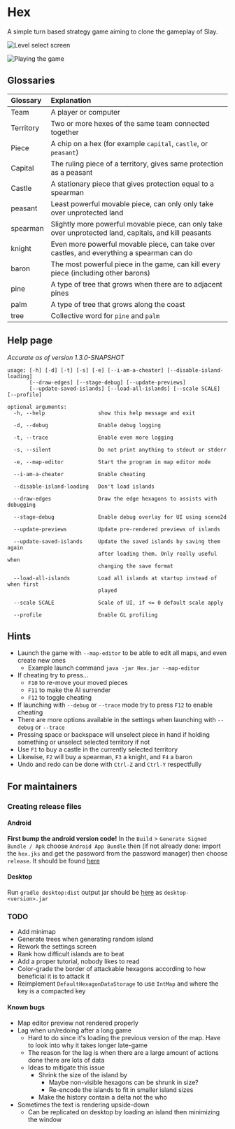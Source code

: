 # Hex

A simple turn based strategy game aiming to clone the gameplay of Slay.

![Level select screen](./images/levelselect.png)

![Playing the game](./images/placing-unit.png)

## Glossaries

| Glossary  | Explanation                                                                                            |
|:----------|:-------------------------------------------------------------------------------------------------------|
| Team      | A player or computer                                                                                   |
| Territory | Two or more hexes of the same team connected together                                                  |
| Piece     | A chip on a hex (for example `capital`, `castle`, or `peasant`)                                        |
| Capital   | The ruling piece of a territory, gives same protection as a peasant                                    |
| Castle    | A stationary piece that gives protection equal to a spearman                                           |
| peasant   | Least powerful movable piece, can only only take over unprotected land                                 |
| spearman  | Slightly more powerful movable piece, can only take over unprotected land, capitals, and kill peasants |
| knight    | Even more powerful movable piece, can take over castles, and everything a spearman can do              |
| baron     | The most powerful piece in the game, can kill every piece (including other barons)                     |
| pine      | A type of tree that grows when there are to adjacent pines                                             |
| palm      | A type of tree that grows along the coast                                                              |
| tree      | Collective word for `pine` and `palm`                                                                  |

## Help page

*Accurate as of version 1.3.0-SNAPSHOT*

```
usage: [-h] [-d] [-t] [-s] [-e] [--i-am-a-cheater] [--disable-island-loading]
       [--draw-edges] [--stage-debug] [--update-previews]
       [--update-saved-islands] [--load-all-islands] [--scale SCALE] [--profile]

optional arguments:
  -h, --help                 show this help message and exit

  -d, --debug                Enable debug logging

  -t, --trace                Enable even more logging

  -s, --silent               Do not print anything to stdout or stderr

  -e, --map-editor           Start the program in map editor mode

  --i-am-a-cheater           Enable cheating

  --disable-island-loading   Don't load islands

  --draw-edges               Draw the edge hexagons to assists with debugging

  --stage-debug              Enable debug overlay for UI using scene2d

  --update-previews          Update pre-rendered previews of islands

  --update-saved-islands     Update the saved islands by saving them again
                             after loading them. Only really useful when
                             changing the save format

  --load-all-islands         Load all islands at startup instead of when first
                             played

  --scale SCALE              Scale of UI, if <= 0 default scale apply

  --profile                  Enable GL profiling
```

## Hints

* Launch the game with `--map-editor` to be able to edit all maps, and even create new ones
  * Example launch command `java -jar Hex.jar --map-editor`
* If cheating try to press...
  * `F10` to re-move your moved pieces
  * `F11` to make the AI surrender
  * `F12` to toggle cheating
* If launching with `--debug` or `--trace` mode try to press `F12` to enable cheating
* There are more options available in the settings when launching with `--debug` or `--trace`
* Pressing space or backspace will unselect piece in hand if holding something or unselect selected territory if not
* Use `F1` to buy a castle in the currently selected territory
* Likewise, `F2` will buy a spearman, `F3` a knight, and `F4` a baron
* Undo and redo can be done with `Ctrl-Z` and `Ctrl-Y` respectfully

## For maintainers

### Creating release files

#### Android

**First bump the android version code!**
In the `Build` > `Generate Signed Bundle / Apk` choose `Android App Bundle` then (if not already done: import the `hex.jks` and get the password from the password manager) then
choose `release`.
It should be found [here](./android/release)

#### Desktop

Run `gradle desktop:dist` output jar should be [here](./desktop/build/libs) as `desktop-<version>.jar`

### TODO

* Add minimap
* Generate trees when generating random island
* Rework the settings screen
* Rank how difficult islands are to beat
* Add a proper tutorial, nobody likes to read
* Color-grade the border of attackable hexagons according to how beneficial it is to attack it
* Reimplement `DefaultHexagonDataStorage` to use `IntMap` and where the key is a compacted key

#### Known bugs

* Map editor preview not rendered properly
* Lag when un/redoing after a long game
  * Hard to do since it's loading the previous version of the map. Have to look into why it takes longer late-game
  * The reason for the lag is when there are a large amount of actions done there are lots of data
  * Ideas to mitigate this issue
    * Shrink the size of the island by
      * Maybe non-visible hexagons can be shrunk in size?
      * Re-encode the islands to fit in smaller island sizes
    * Make the history contain a delta not the who
* Sometimes the text is rendering upside-down
  * Can be replicated on desktop by loading an island then minimizing the window